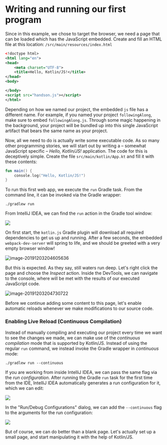 # Writing and running our first program

Since in this example, we chose to target the browser, we need a page that can be loaded which has the JavaScript embedded. Create and fill an HTML file at this location: `/src/main/resources/index.html`

```xml
<!doctype html>
<html lang="en">
<head>
    <meta charset="UTF-8">
    <title>Hello, Kotlin/JS!</title>
</head>
<body>

</body>
<script src="handson.js"></script>
</html>
```

Depending on how we named our project, the embedded `js` file has a different name. For example, if you named your project `followingAlong`, make sure to embed `followingAlong.js`. Through some magic happening in the background, your project will be bundled up into this single JavaScript artifact that bears the same name as your project.

Now, all we need to do is actually write some executable code. As so many other programming stories, we will start out by writing a – somewhat JavaScript specific – _Hello, Kotlin/JS!_ application. The code for this is deceptively simple. Create the file `src/main/kotlin/App.kt` and fill it with these contents:

```kotlin
fun main() {
    console.log("Hello, Kotlin/JS!")
}
```

To run this first web app, we execute the `run` Gradle task. From the command line, it can be invoked via the Gradle wrapper:

```./gradlew run```

From IntelliJ IDEA, we can find the `run` action in the Gradle tool window:

![](/assets/run_gradle_task_from_ide.png)

On first start, the `kotlin.js` Gradle plugin will download all required dependencies to get us up and running. After a few seconds, the embedded `webpack-dev-server` will spring to life, and we should be greeted with a very empty browser window!

![image-20191203204605636](/assets/image-20191203204605636.png)

But this is expected. As they say, still waters run deep. Let's right click the page and choose the _Inspect_ action. Inside the DevTools, we can navigate to the console, where will be met with the results of our executed JavaScript code.

![image-20191203204730722](/assets/image-20191203204730722.png)

Before we continue adding some content to this page, let's enable automatic reloads whenever we make modifications to our source code.

### Enabling Live Reload (Continuous Compilation)

Instead of manually compiling and executing our project every time we want to see the changes we made, we can make use of the _continuous compilation_ mode that is supported by Kotlin/JS. Instead of using the regular `run` command, we instead invoke the Gradle wrapper in _continuous_ mode:

```./gradlew run --continuous```

If you are working from inside IntelliJ IDEA, we can pass the same flag via the _run configuration_. After running the Gradle `run` task for the first time from the IDE, IntelliJ IDEA automatically generates a run configuration for it, which we can edit:

![](/assets/edit_configurations.png)

In the "Run/Debug Configurations" dialog, we can add the `--continuous` flag to the arguments for the run configuration:

![](/assets/run_debug_configurations.png)

But of course, we can do better than a blank page. Let's actually set up a small page, and start manipulating it with the help of Kotlin/JS.